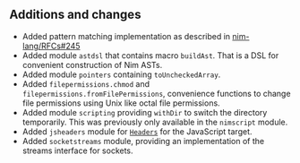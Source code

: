 ## Additions and changes

- Added pattern matching implementation as described in
  [nim-lang/RFCs#245](https://github.com/nim-lang/RFCs/issues/245)
- Added module `astdsl` that contains macro `buildAst`. That is a DSL for convenient
  construction of Nim ASTs.
- Added module `pointers` containing `toUncheckedArray`.
- Added `filepermissions.chmod` and `filepermissions.fromFilePermissions`,
  convenience functions to change file permissions using Unix like octal file permissions.
- Added module `scripting` providing `withDir` to switch the directory temporarily.
  This was previously only available in the `nimscript` module.
- Added `jsheaders` module for
  [`Headers`](https://developer.mozilla.org/en-US/docs/Web/API/Headers) for
  the JavaScript target.
- Added `socketstreams` module, providing an implementation of the streams
  interface for sockets.

